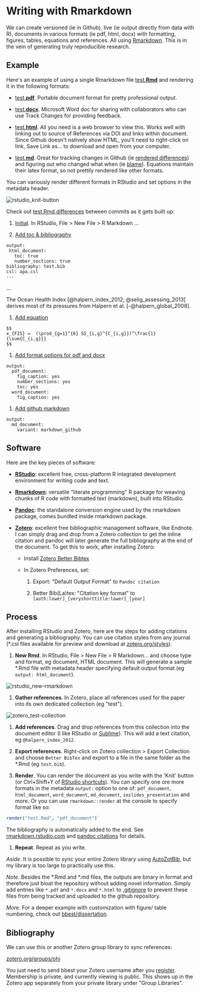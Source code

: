 # Writing with Rmarkdown

We can create versioned (ie in Github), live (ie output directly from data with R), documents in various formats (ie pdf, html, docx) with formatting, figures, tables, equations and references. All using [Rmarkdown](http://rmarkdown.rstudio.com). This is in the vein of generating truly reproducible research.

## Example

Here's an example of using a single Rmarkdown file [test.**Rmd**](./test.Rmd) and rendering it in the following formats:

- [test.**pdf**](./test.pdf?raw=true). Portable document format for pretty professional output.

- [test.**docx**](./test.docx?raw=true). Microsoft Word doc for sharing with collaborators who can use Track Changes for providing feedback.

- [test.**html**](./test.html?raw=true). All you need is a web browser to view this. Works well with linking out to source of References via DOI and links within document. Since Github doesn't natively show HTML, you'll need to right-click on link, Save Link as... to download and open from your computer.

- [test.**md**](./test.md). Great for tracking changes in Github (ie [rendered differences](https://github.com/cmap-ucsb/issues/commit/4cfcbe626dfa0df5238872820169198fd2008401?short_path=574f1d9#diff-4)) and figuring out who changed what when (ie [blame](https://github.com/cmap-ucsb/issues/blame/master/rmarkdown_example/test.md)). Equations maintain their latex format, so not prettily rendered like other formats.

You can variously render different formats in RStudio and set options in the metadata header.

  ![rstudio_knit-button](https://raw.githubusercontent.com/cmap-ucsb/issues/master/rmarkdown_example/screenshots/rstudio_knit-button.png)

Check out [test.Rmd differences](https://github.com/cmap-ucsb/issues/commits/master/rmarkdown_example/test.Rmd) between commits as it gets built up:

1. [Initial](https://github.com/cmap-ucsb/issues/commit/7d416b2adba1d49746d8e61b1f3cd53e89548784#diff-2). In RStudio, File > New File > R Markdown ...

1. [Add toc & bibliography](https://github.com/cmap-ucsb/issues/commit/572559a1443cc285bba7b44f6d2a4b96e871069e#diff-1)

  ```
 output:
   html_document:
     toc: true
     number_sections: true
 bibliography: test.bib
 csl: apa.csl
 ---
  ```

  ...

  The Ocean Health Index [@halpern_index_2012; @selig_assessing_2013] derives most of its pressures from Halpern et al. [-@halpern_global_2008].

1. [Add equation](https://github.com/cmap-ucsb/issues/commit/4c33f8ad0d5056714c6e72c433523c57e0f3fb4f#diff-0)

  ```
  $$
  x_{FIS} =  (\prod_{g=1}^{6} SS_{i,g}^{C_{i,g}})^\frac{1}{\sum{C_{i,g}}}
  $$ 
  ```

1. [Add format options for pdf and docx](https://github.com/cmap-ucsb/issues/commit/437e9f1436faaaa431b4f736cd2df21731125b5f#diff-0)

  ```
  output:
    pdf_document:
      fig_caption: yes
      number_sections: yes
      toc: yes
    word_document:
      fig_caption: yes
  ```

1. [Add github markdown](https://github.com/cmap-ucsb/issues/commit/c3e428e781f8b505feedc0d97b33080ed59067f6#diff-0)

  ```
  output:
    md_document:
      variant: markdown_github
  ```

## Software

Here are the key pieces of software:

- [**RStudio**](http://www.rstudio.com/): excellent free, cross-platform R integrated development environment for writing code and text.

- [**Rmarkdown**](http://rmarkdown.rstudio.com): versatile "literate programming" R package for weaving chunks of R code with formatted text (markdown), built into RStudio.

- [**Pandoc**](johnmacfarlane.net/pandoc): the standalone conversion engine used by the rmarkdown package, comes bundled inside rmarkdown package.

- [**Zotero**](https://www.zotero.org): excellent free bibliographic management software, like Endnote. I can simply drag and drop from a Zotero collection to get the inline citation and pandoc will later generate the full bibliography at the end of the document.  To get this to work, after installing Zotero:

  - Install [Zotero Better Bibtex](https://github.com/ZotPlus/zotero-better-bibtex)
  
  - In Zotero Preferences, set:
  
    1. Export: "Default Output Format" to `Pandoc citation`
    
    1. Better Bib(La)tex: "Citation key format" to `[auth:lower]_[veryshorttitle:lower]_[year]`

## Process

After installing RStudio and Zotero, here are the steps for adding citations and generating a bibliography. You can use citation styles from any journal (*.csl files available for preview and download at [zotero.org/styles](https://zotero.org/styles)).

1. **New Rmd**. In RStudio, File > New File > R Markdown... and choose type and format, eg document, HTML document. This will generate a sample *.Rmd file with metadata header specifying default output format (eg `output: html_document`).

  ![rstudio_new-rmarkdown](https://raw.githubusercontent.com/cmap-ucsb/issues/master/rmarkdown_example/screenshots/rstudio_new-rmarkdown.png)

1. **Gather references**. In Zotero, place all references used for the paper into its own dedicated collection (eg "test").

  ![zotero_test-collection](https://raw.githubusercontent.com/cmap-ucsb/issues/master/rmarkdown_example/screenshots/zotero_test-collection.png)
    
1. **Add references**. Drag and drop references from this collection into the document editor (I like RStudio or [Sublime](http://www.sublimetext.com)). This will add a text citation, eg `@halpern_index_2012`.
  
1. **Export references**. Right-click on Zotero collection > Export Collection and choose `Better BibTex` and export to a file in the same folder as the *.Rmd (eg `test.bib`).

1. **Render**. You can render the document as you write with the 'Knit' button (or Ctrl+Shift+Y of [RStudio shortcuts](https://support.rstudio.com/hc/en-us/articles/200711853-Keyboard-Shortcuts)). You can specify one ore more formats in the metadata `output:` option to one of: `pdf_document`, `html_document`, `word_document`, `md_document`, `ioslides_presentation` and more. Or you can use `rmarkdown::render` at the console to specify format like so:

  ```r
  render("test.Rmd", "pdf_document")`
  ```

  The bibliography is automatically added to the end. See [rmarkdown.rstudio.com](http://rmarkdown.rstudio.com) and [pandoc citations](http://johnmacfarlane.net/pandoc/demo/example19/Citations.html) for details.
      
1. **Repeat**. Repeat as you write.
  
_Aside_. It is possible to sync your entire Zotero library using [AutoZotBib](http://www.rtwilson.com/academic/autozotbib), but my library is too large to practically use this.

_Note_. Besides the \*.Rmd and \*.md files, the outputs are binary in format and therefore just bloat the repository without adding novel information. Simply add entries like `*.pdf` and `*.docx` and `*.html` to [.gitignore](./.gitignore) to prevent these files from being tracked and uploaded to the github repository.

_More_. For a deeper example with customization with figure/ table numbering, check out [bbest/dissertation](http://github.com/bbest/dissertation).

## Bibliography

We can use this or another Zotero group library to sync references:

  [zotero.org/groups/ohi](https://www.zotero.org/groups/ohi)

You just need to send bbest your Zotero username after you [register](https://www.zotero.org/user/register/). Membership is private, and currently viewing is public. This shows up in the Zotero app separately from your private library under "Group Libraries".
